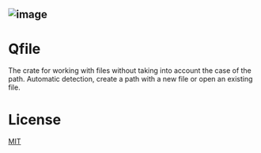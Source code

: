 ![image](https://github.com/m62624/images-for-projects/blob/599767502c534264618c591325e97ac09ba178fc/images/packtostringrand/repository-open-graph-template.png)
---
# Qfile

The crate for working with files without taking into account the case of the path.
Automatic detection, create a path with a new file or open an existing file.

 # License
 [MIT](https://choosealicense.com/licenses/mit/)

